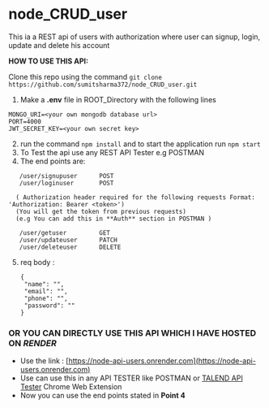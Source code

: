 # node_CRUD_user
This ia a REST api of users with authorization where user can signup, login, update and delete his account



**HOW TO USE THIS API:**

Clone this repo using the command ```git clone https://github.com/sumitsharma372/node_CRUD_user.git```

1. Make a **.env** file in ROOT_Directory with the following lines
```
MONGO_URI=<your own mongodb database url>
PORT=4000
JWT_SECRET_KEY=<your own secret key>
```
2. run the command ```npm install``` and to start the application run ```npm start```
3. To Test the api use any REST API Tester e.g POSTMAN
4. The end points are:
```
   /user/signupuser      POST
   /user/loginuser       POST
  
  ( Authorization header required for the following requests Format: 'Authorization: Bearer <token>')
  (You will get the token from previous requests)
  (e.g You can add this in **Auth** section in POSTMAN )
  
   /user/getuser         GET      
   /user/updateuser      PATCH
   /user/deleteuser      DELETE
  ```
  5. req body :
 
      ```
      {
       "name": "",
       "email": "",
       "phone": "",
       "password": ""
      }
      ```
  
### OR YOU CAN DIRECTLY USE THIS API WHICH I HAVE HOSTED ON _RENDER_ 

  - Use the link : [https://node-api-users.onrender.com](https://node-api-users.onrender.com)
  - Use can use this in any API TESTER like POSTMAN or [TALEND API Tester](https://chrome.google.com/webstore/detail/talend-api-tester-free-ed/aejoelaoggembcahagimdiliamlcdmfm?hl=en) Chrome Web Extension
  - Now you can use the end points stated in __Point 4__
